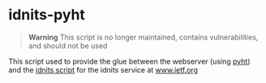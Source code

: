 # idnits-pyht

> **Warning**
> This script is no longer maintained, contains vulnerabilities, and should not be used

This script used to provide the glue between the webserver (using [pyht](https://tools.ietf.org/tools/pyht/code)) and the [idnits script](https://tools.ietf.org/tools/indits) for the idnits service at www.ietf.org

